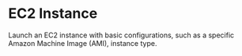 # EC2 Instance

Launch an EC2 instance with basic configurations, such as a specific Amazon Machine Image (AMI), instance type.
